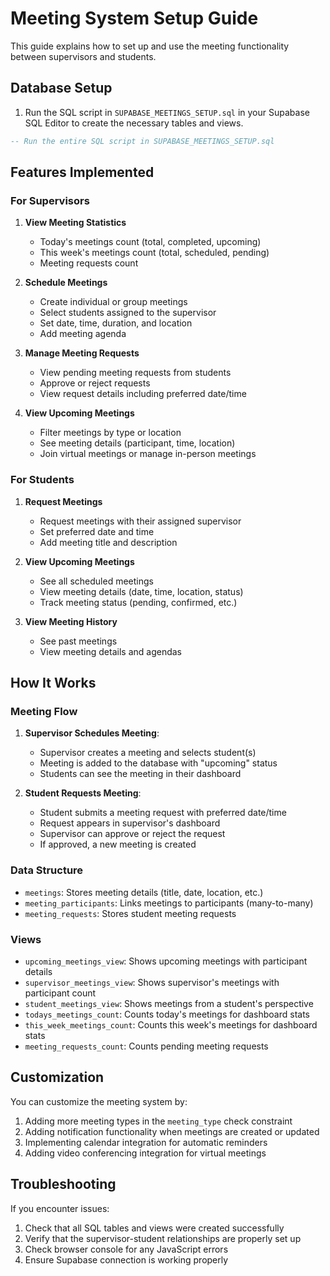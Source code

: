 # Meeting System Setup Guide

This guide explains how to set up and use the meeting functionality between supervisors and students.

## Database Setup

1. Run the SQL script in `SUPABASE_MEETINGS_SETUP.sql` in your Supabase SQL Editor to create the necessary tables and views.

```sql
-- Run the entire SQL script in SUPABASE_MEETINGS_SETUP.sql
```

## Features Implemented

### For Supervisors

1. **View Meeting Statistics**
   - Today's meetings count (total, completed, upcoming)
   - This week's meetings count (total, scheduled, pending)
   - Meeting requests count

2. **Schedule Meetings**
   - Create individual or group meetings
   - Select students assigned to the supervisor
   - Set date, time, duration, and location
   - Add meeting agenda

3. **Manage Meeting Requests**
   - View pending meeting requests from students
   - Approve or reject requests
   - View request details including preferred date/time

4. **View Upcoming Meetings**
   - Filter meetings by type or location
   - See meeting details (participant, time, location)
   - Join virtual meetings or manage in-person meetings

### For Students

1. **Request Meetings**
   - Request meetings with their assigned supervisor
   - Set preferred date and time
   - Add meeting title and description

2. **View Upcoming Meetings**
   - See all scheduled meetings
   - View meeting details (date, time, location, status)
   - Track meeting status (pending, confirmed, etc.)

3. **View Meeting History**
   - See past meetings
   - View meeting details and agendas

## How It Works

### Meeting Flow

1. **Supervisor Schedules Meeting**:
   - Supervisor creates a meeting and selects student(s)
   - Meeting is added to the database with "upcoming" status
   - Students can see the meeting in their dashboard

2. **Student Requests Meeting**:
   - Student submits a meeting request with preferred date/time
   - Request appears in supervisor's dashboard
   - Supervisor can approve or reject the request
   - If approved, a new meeting is created

### Data Structure

- `meetings`: Stores meeting details (title, date, location, etc.)
- `meeting_participants`: Links meetings to participants (many-to-many)
- `meeting_requests`: Stores student meeting requests

### Views

- `upcoming_meetings_view`: Shows upcoming meetings with participant details
- `supervisor_meetings_view`: Shows supervisor's meetings with participant count
- `student_meetings_view`: Shows meetings from a student's perspective
- `todays_meetings_count`: Counts today's meetings for dashboard stats
- `this_week_meetings_count`: Counts this week's meetings for dashboard stats
- `meeting_requests_count`: Counts pending meeting requests

## Customization

You can customize the meeting system by:

1. Adding more meeting types in the `meeting_type` check constraint
2. Adding notification functionality when meetings are created or updated
3. Implementing calendar integration for automatic reminders
4. Adding video conferencing integration for virtual meetings

## Troubleshooting

If you encounter issues:

1. Check that all SQL tables and views were created successfully
2. Verify that the supervisor-student relationships are properly set up
3. Check browser console for any JavaScript errors
4. Ensure Supabase connection is working properly 
